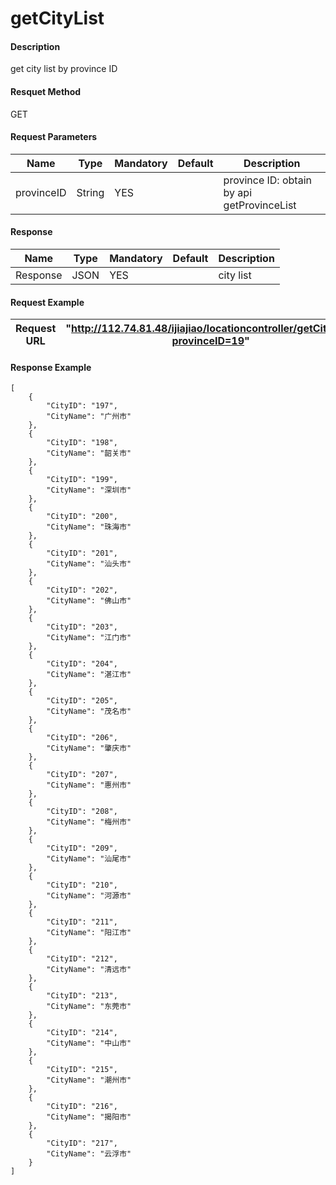 # getCityList

#### Description
get city list by province ID
#### Resquet Method
GET
#### Request Parameters

| Name | Type | Mandatory | Default | Description |
| -- | -- | -- | -- | -- |
| provinceID | String | YES |  | province ID: obtain by api getProvinceList |



#### Response
| Name | Type | Mandatory | Default | Description |
| -- | -- | -- | -- | -- |
| Response | JSON | YES| | city list


#### Request Example

|Request URL | "http://112.74.81.48/ijiajiao/locationcontroller/getCityList?provinceID=19" |
| --| -- |


#### Response Example

```
[
    {
        "CityID": "197",
        "CityName": "广州市"
    },
    {
        "CityID": "198",
        "CityName": "韶关市"
    },
    {
        "CityID": "199",
        "CityName": "深圳市"
    },
    {
        "CityID": "200",
        "CityName": "珠海市"
    },
    {
        "CityID": "201",
        "CityName": "汕头市"
    },
    {
        "CityID": "202",
        "CityName": "佛山市"
    },
    {
        "CityID": "203",
        "CityName": "江门市"
    },
    {
        "CityID": "204",
        "CityName": "湛江市"
    },
    {
        "CityID": "205",
        "CityName": "茂名市"
    },
    {
        "CityID": "206",
        "CityName": "肇庆市"
    },
    {
        "CityID": "207",
        "CityName": "惠州市"
    },
    {
        "CityID": "208",
        "CityName": "梅州市"
    },
    {
        "CityID": "209",
        "CityName": "汕尾市"
    },
    {
        "CityID": "210",
        "CityName": "河源市"
    },
    {
        "CityID": "211",
        "CityName": "阳江市"
    },
    {
        "CityID": "212",
        "CityName": "清远市"
    },
    {
        "CityID": "213",
        "CityName": "东莞市"
    },
    {
        "CityID": "214",
        "CityName": "中山市"
    },
    {
        "CityID": "215",
        "CityName": "潮州市"
    },
    {
        "CityID": "216",
        "CityName": "揭阳市"
    },
    {
        "CityID": "217",
        "CityName": "云浮市"
    }
]
```



